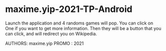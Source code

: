 # maxime.yip-2021-TP-Android

Launch the application and 4 randoms games will pop. You can click on One
if you want to get more information. Then they will be a button that you
can click, and will redirect you on Wikipedia.

AUTHORS: maxime.yip
PROMO : 2021
